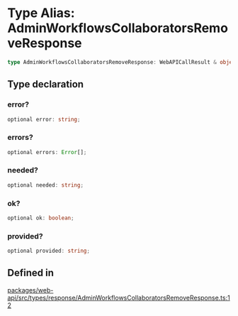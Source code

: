# Type Alias: AdminWorkflowsCollaboratorsRemoveResponse

```ts
type AdminWorkflowsCollaboratorsRemoveResponse: WebAPICallResult & object;
```

## Type declaration

### error?

```ts
optional error: string;
```

### errors?

```ts
optional errors: Error[];
```

### needed?

```ts
optional needed: string;
```

### ok?

```ts
optional ok: boolean;
```

### provided?

```ts
optional provided: string;
```

## Defined in

[packages/web-api/src/types/response/AdminWorkflowsCollaboratorsRemoveResponse.ts:12](https://github.com/slackapi/node-slack-sdk/blob/main/packages/web-api/src/types/response/AdminWorkflowsCollaboratorsRemoveResponse.ts#L12)
